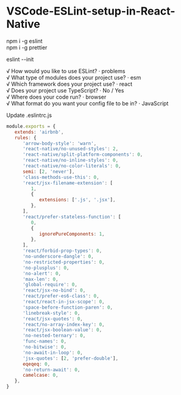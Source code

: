 # VSCode-ESLint-setup-in-React-Native

npm i -g eslint<br/>
npm i -g prettier

eslint --init

√ How would you like to use ESLint? · problems<br/>
√ What type of modules does your project use? · esm<br/>
√ Which framework does your project use? · react<br/>
√ Does your project use TypeScript? · No / Yes<br/>
√ Where does your code run? · browser<br/>
√ What format do you want your config file to be in? · JavaScript

Update .eslintrc.js
```javascript
module.exports = {
   extends: 'airbnb',
   rules: {
      'arrow-body-style': 'warn',
      'react-native/no-unused-styles': 2,
      'react-native/split-platform-components': 0,
      'react-native/no-inline-styles': 0,
      'react-native/no-color-literals': 0,
      semi: [2, 'never'],
      'class-methods-use-this': 0,
      'react/jsx-filename-extension': [
         1,
         {
            extensions: ['.js', '.jsx'],
         },
      ],
      'react/prefer-stateless-function': [
         0,
         {
            ignorePureComponents: 1,
         },
      ],
      'react/forbid-prop-types': 0,
      'no-underscore-dangle': 0,
      'no-restricted-properties': 0,
      'no-plusplus': 0,
      'no-alert': 0,
      'max-len': 0,
      'global-require': 0,
      'react/jsx-no-bind': 0,
      'react/prefer-es6-class': 0,
      'react/react-in-jsx-scope': 0,
      'space-before-function-paren': 0,
      'linebreak-style': 0,
      'react/jsx-quotes': 0,
      'react/no-array-index-key': 0,
      'react/jsx-boolean-value': 0,
      'no-nested-ternary': 0,
      'func-names': 0,
      'no-bitwise': 0,
      'no-await-in-loop': 0,
      'jsx-quotes': [2, 'prefer-double'],
      eqeqeq: 0,
      'no-return-await': 0,
      camelcase: 0,
   },
}
